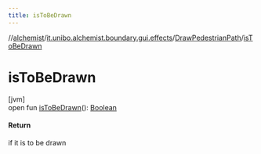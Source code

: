 ```yaml
---
title: isToBeDrawn
---
```

//[alchemist](../../../index.html)/[it.unibo.alchemist.boundary.gui.effects](../index.html)/[DrawPedestrianPath](index.html)/[isToBeDrawn](is-to-be-drawn.html)



# isToBeDrawn



[jvm]\
open fun [isToBeDrawn](is-to-be-drawn.html)(): [Boolean](https://kotlinlang.org/api/latest/jvm/stdlib/kotlin/-boolean/index.html)



#### Return



if it is to be drawn




